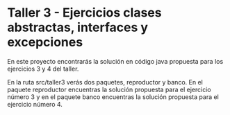 # Taller 3 - Ejercicios clases abstractas, interfaces y excepciones

En este proyecto encontrarás la solución en código java propuesta para los ejercicios 3 y 4 del taller.

En la ruta src/taller3 verás dos paquetes, reproductor y banco. En el paquete reproductor encuentras la solución propuesta para el ejercicio número 3 y en el paquete banco encuentras la solución propuesta para el ejercicio número 4.
